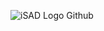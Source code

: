 ![iSAD Logo Github](https://github.com/sirx2713/Flag-of-Czech-Republic-/assets/122817303/c8a51ba1-c0e4-456c-9e76-b420540cfb26)
